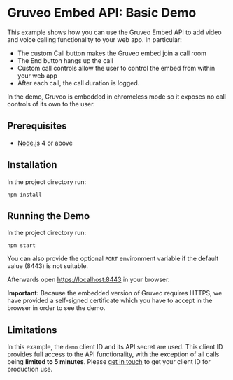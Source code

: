 # Gruveo Embed API: Basic Demo

This example shows how you can use the Gruveo Embed API to add video and voice calling functionality to your web app. In particular:

* The custom Call button makes the Gruveo embed join a call room
* The End button hangs up the call
* Custom call controls allow the user to control the embed from within your web app
* After each call, the call duration is logged.

In the demo, Gruveo is embedded in chromeless mode so it exposes no call controls of its own to the user.

## Prerequisites

* [Node.js](https://nodejs.org/) 4 or above

## Installation

In the project directory run:

```
npm install
```

## Running the Demo

In the project directory run:

```
npm start
```

You can also provide the optional `PORT` environment variable if the default value (8443) is not suitable.

Afterwards open [https://localhost:8443](https://localhost:8443) in your browser.

**Important:** Because the embedded version of Gruveo requires HTTPS, we have provided a self-signed certificate which you have to accept in the browser in order to see the demo.

## Limitations

In this example, the `demo` client ID and its API secret are used. This client ID provides full access to the API functionality, with the exception of all calls being **limited to 5 minutes**. Please <a href="https://about.gruveo.com/developers/api-credentials/">get in touch</a> to get your client ID for production use.
